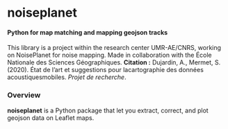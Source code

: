 # noiseplanet
#### Python for map matching and mapping geojson tracks

This library is a project within the research center UMR-AE/CNRS, working on NoisePlanet for noise mapping.
Made in collaboration with the École Nationale des Sciences Géographiques.
**Citation :** Dujardin, A., Mermet, S.(2020). État de l’art et suggestions pour lacartographie des données acoustiquesmobiles. *Projet de recherche*.

### Overview

**noiseplanet** is a Python package that let you extract, correct, and plot geojson data on Leaflet maps.
